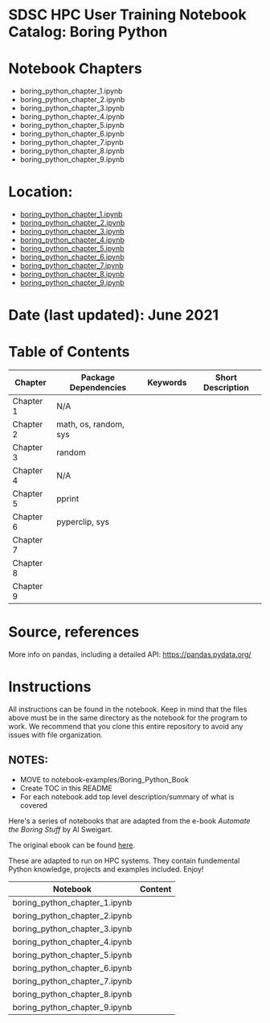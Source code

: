 # SDSC HPC User Training Notebook Catalog: Boring Python
# Notebook Chapters
* boring_python_chapter_1.ipynb
* boring_python_chapter_2.ipynb
* boring_python_chapter_3.ipynb
* boring_python_chapter_4.ipynb
* boring_python_chapter_5.ipynb
* boring_python_chapter_6.ipynb
* boring_python_chapter_7.ipynb
* boring_python_chapter_8.ipynb
* boring_python_chapter_9.ipynb
# Location:
* [boring_python_chapter_1.ipynb](./boring_python_chapter_1.ipynb)
* [boring_python_chapter_2.ipynb](./boring_python_chapter_2.ipynb)
* [boring_python_chapter_3.ipynb](./boring_python_chapter_3.ipynb)
* [boring_python_chapter_4.ipynb](./boring_python_chapter_4.ipynb)
* [boring_python_chapter_5.ipynb](./boring_python_chapter_5.ipynb)
* [boring_python_chapter_6.ipynb](./boring_python_chapter_6.ipynb)
* [boring_python_chapter_7.ipynb](./boring_python_chapter_7.ipynb)
* [boring_python_chapter_8.ipynb](./boring_python_chapter_8.ipynb)
* [boring_python_chapter_9.ipynb](./boring_python_chapter_9.ipynb)
# Date (last updated): June 2021
# Table of Contents
| Chapter   | Package Dependencies  | Keywords | Short Description |
| --------- | --------------------  | -------- | ----------------- |
| Chapter 1 | N/A                   |          |                   |
| Chapter 2 | math, os, random, sys |          |                   |
| Chapter 3 | random                |          |                   |
| Chapter 4 | N/A                   |          |                   |
| Chapter 5 | pprint                |          |                   |
| Chapter 6 | pyperclip, sys        |          |                   |
| Chapter 7 |                       |          |                   |
| Chapter 8 |                       |          |                   |
| Chapter 9 |                       |          |                   |

# Source, references
More info on pandas, including a detailed API: https://pandas.pydata.org/


# Instructions
All instructions can be found in the notebook. Keep in mind that the files above must be in the same directory as the notebook for the program to work. We recommend that you clone this entire repository to avoid any issues with file organization. 

## NOTES:
* MOVE to notebook-examples/Boring_Python_Book
* Create TOC in this README
* For each notebook add top level description/summary of what is covered

Here's a series of notebooks that are adapted from the e-book *Automate the Boring Stuff* by Al Sweigart.

The original ebook can be found [here](https://automatetheboringstuff.com/). 

These are adapted to run on HPC systems. They contain fundemental Python knowledge, projects and examples included. Enjoy!

| Notebook | Content |
| ----------- | ----------- |
| boring_python_chapter_1.ipynb |  |
| boring_python_chapter_2.ipynb |  |
| boring_python_chapter_3.ipynb |  |
| boring_python_chapter_4.ipynb |  |
| boring_python_chapter_5.ipynb |  |
| boring_python_chapter_6.ipynb |  |
| boring_python_chapter_7.ipynb |  |
| boring_python_chapter_8.ipynb |  |
| boring_python_chapter_9.ipynb |  |
